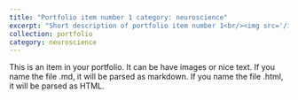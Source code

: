 ```yaml
---
title: "Portfolio item number 1 category: neuroscience"
excerpt: "Short description of portfolio item number 1<br/><img src='/images/500x300.png'>"
collection: portfolio
category: neuroscience
---
```


This is an item in your portfolio. It can be have images or nice text. If you name the file .md, it will be parsed as markdown. If you name the file .html, it will be parsed as HTML. 
